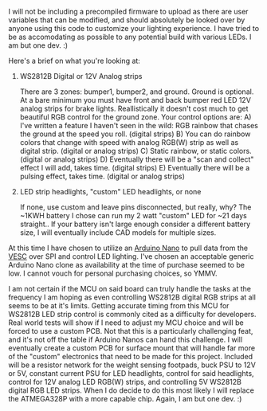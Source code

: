 I will not be including a precompiled firmware to upload as there are user variables that can be modified, and should absolutely be looked over by anyone using this code to customize your lighting experience. I have tried to be as accomodating as possible to any potential build with various LEDs. I am but one dev. :)

Here's a brief on what you're looking at:

1) WS2812B Digital or 12V Analog strips

    There are 3 zones: bumper1, bumper2, and ground. Ground is optional.
    At a bare minimum you must have front and back bumper red LED 12V analog strips for brake lights.
    Reallistically it doesn't cost much to get beautiful RGB control for the ground zone. Your control options are:
        A) I've written a feature I haven't seen in the wild: RGB rainbow that chases the ground at the speed you roll. (digital strips)
        B) You can do rainbow colors that change with speed with analog RGB(W) strip as well as digital strip. (digital or analog strips)
        C) Static rainbow, or static colors. (digital or analog strips)
        D) Eventually there will be a "scan and collect" effect I will add, takes time. (digital strips)
        E) Eventually there will be a pulsing effect, takes time. (digital or analog strips)
   
3) LED strip headlights, "custom" LED headlights, or none

    If none, use custom and leave pins disconnected, but really, why? The ~1KWH battery I chose can run my 2 watt "custom" LED for ~21 days straight..
    If your battery isn't large enough consider a different battery size, I will eventually include CAD models for multiple sizes.

At this time I have chosen to utilize an [Arduino Nano](https://store.arduino.cc/products/arduino-nano) to pull data from the [VESC](https://github.com/vedderb/bldc) over SPI and control LED lighting. I've chosen an acceptable generic Arduino Nano clone as availability at the time of purchase seemed to be low. I cannot vouch for personal purchasing choices, so YMMV.

I am not certain if the MCU on said board can truly handle the tasks at the frequency I am hoping as even controlling WS2812B digital RGB strips at all seems to be at it's limits. Getting accurate timing from this MCU for WS2812B LED strip control is commonly cited as a difficulty for developers. Real world tests will show if I need to adjust my MCU choice and will be forced to use a custom PCB. Not that this is a particularly challenging feat, and it's not off the table if Arduino Nanos can hand this challenge. I will eventually create a custom PCB for surface mount that will handle far more of the "custom" electronics that need to be made for this project. Included will be a resistor network for the weight sensing footpads, buck PSU to 12V or 5V, constant current PSU for LED headlights, control for said headlights, control for 12V analog LED RGB(W) strips, and controlling 5V WS2812B digital RGB LED strips. When I do decide to do this most likely I will replace the ATMEGA328P with a more capable chip. Again, I am but one dev. :)
